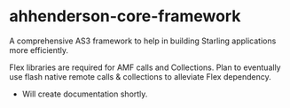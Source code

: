 # ahhenderson-core-framework
A comprehensive AS3 framework to help in building Starling applications more efficiently.

Flex libraries are required for AMF calls and Collections. Plan to eventually use flash native remote calls & collections to alleviate Flex dependency.

* Will create documentation shortly.